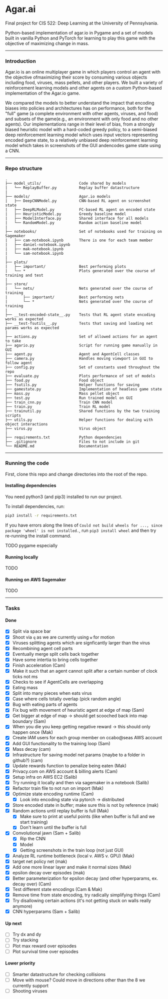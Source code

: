 # Agar.ai

Final project for CIS 522: Deep Learning at the University of Pennsylvania.

Python-based implementation of agar.io in Pygame and a set of models built in vanilla Python and PyTorch for learning to play this game with the objective of maximizing change in mass.

---

### Introduction

Agar.io is an online multiplayer game in which players control an agent with the objective ofmaximizing their score by consuming various objects including food, viruses, mass pellets, and other players. We built a variety of reinforcement learning models and other agents on a custom Python-based implementation of the Agar.io game.

We compared the models to better understand the impact that encoding biases into policies and architectures has on performance, both for the "full" game (a complete environment with other agents, viruses, and food) and subsets of the game(e.g., an environment with only food and no other agents). Our implementations range in their level of bias, from a strongly biased heuristic model with a hard-coded greedy policy, to a semi-biased deep reinforcement learning model which uses input vectors representing encoded game state, to a relatively unbiased deep reinforcement learning model which takes in screenshots of the GUI andencodes game state using a CNN.

---

### Repo structure

```
.
├── model_utils/                 Code shared by models
|   └── ReplayBuffer.py          Replay buffer datastructure
|
├── models/                      Agar.io models
|   ├── DeepCNNModel.py          CNN-based RL agent on screenshot state
|   ├── DeepRLModel.py           FC-based RL agent on encoded state
|   ├── HeuristicModel.py        Greedy baseline model
|   ├── ModelInterface.py        Shared interface for all models
|   └── RandomModel.py           Random action baseline model
|
├── notebooks/                   Set of notebooks used for training on Sagemaker
|   ├── cam-notebook.ipynb       There is one for each team member
|   ├── daniel-notebook.ipynb
|   ├── mak-notebook.ipynb
|   └── sam-notebook.ipynb
|
├── plots/
|   ├── important/               Best performing plots
|   └── *                        Plots generated over the course of training and test
|
├── store/
|   └── nets/                    Nets generated over the course of training
|       ├── important/           Best performing nets
|       └── *                    Nets generated over the course of training
|
├── __test-encoded-state__.py    Tests that RL agent state encoding works as expected
├── __test-fsutils__.py          Tests that saving and loading net params works as expected
|
├── actions.py                   Set of allowed actions for an agent to take
├── agario.py                    Script for running game manually in GUI
├── agent.py                     Agent and AgentCell classes
├── camera.py                    Handles moving viewport in GUI to follow agent
├── config.py                    Set of constants used throughout the repo
├── evaluate.py                  Plots performance of set of models
├── food.py                      Food object
├── fsutils.py                   Helper functions for saving
├── gamestate.py                 Implementation of headless game state
├── mass.py                      Mass pellet object
├── test.py                      Run trained model on GUI
├── train_cnn.py                 Train CNN model
├── train.py                     Train RL model
├── trainutil.py                 Shared functions by the two training scripts
├── utils.py                     Helper functions for dealing with object interactions
├── virus.py                     Virus object
|
├── requirements.txt             Python dependencies
├── .gitignore                   Files to not include in git
└── README.md                    Documentation
```

---

### Running the code

First, clone this repo and change directories into the root of the repo.

#### Installing dependencies

You need python3 (and pip3) installed to run our project.

To install dependencies, run:

```bash
pip3 install -r requirements.txt
```

If you have errors along the lines of `Could not build wheels for ..., since package 'wheel' is not installed.`, run `pip3 install wheel` and then try re-running the install command.

TODO pygame especially

#### Running locally

TODO

#### Running on AWS Sagemaker

TODO

---

### Tasks

#### Done

- [x] Split via space bar
- [x] Shoot via `q` as we are currently using `w` for motion
- [x] Viruses splitting agents which are signficantly larger than the virus
- [x] Recombining agent cell parts
- [x] Eventually merge split cells back together
- [x] Have some intertia to bring cells together
- [x] Finish acceleration (Cam)
- [x] Make it such that an agent cannot split after a certain number of clock ticks not ms
- [x] Checks to see if AgentCells are overlapping
- [x] Eating mass
- [x] Split into many pieces when eats virus
- [x] Case where cells totally overlap (pick random angle)
- [x] Bug with eating parts of agents
- [x] Fix bug with movement of heuristic agent at edge of map (Sam)
- [x] Get bigger at edge of map -> should get scooched back into map boundary (Sam)
- [x] When you die you keep getting negative reward -> this should only happen once (Mak)
- [x] Create IAM users for each group member on ccabo@seas AWS account
- [x] Add GUI functionality to the training loop (Sam)
- [x] Mass decay (cam)
- [x] Infrastructure for saving model net params (maybe to a folder in github?) (cam)
- [x] Update rewards function to penalize being eaten (Mak)
- [x] Privacy.com on AWS account & billing alerts (Cam)
- [x] Setup infra on AWS EC2 (Salib)
- [x] Try running it locally and then via sagemaker in a notebook (Salib)
- [x] Refactor train file to not run on import (Mak)
- [x] Optimize state encoding runtime (Cam)
  - [x] Look into encoding state via pytorch -> distributed
- [x] Store encoded state in buffer; make sure this is not by reference (mak)
- [x] Random actions until replay buffer is full (Mak)
  - [x] Make sure to print at useful points (like when buffer is full and we start training)
  - [x] Don't learn until the buffer is full
- [x] Convolutional jawn (Sam + Salib)
  - [x] Rip the CNN
  - [x] Model
  - [x] Getting screenshots in the train loop (not just GUI)
- [x] Analyze RL runtime bottleneck (local v. AWS v. GPU) (Mak)
- [x] target net policy net (mak)
- [x] Add one more linear layer and make it normal sizes (Mak)
- [x] epsilon decay over episodes (mak)
- [x] Better parameterization for epsilon decay (and other hyperparams, ex. decay over) (Cam)
- [x] Test different state encodings (Cam & Mak)
- [x] Remove time from state encoding, try radically simplifying things (Cam)
- [x] Try disallowing certain actions (it's not getting stuck on walls really anymore)
- [x] CNN hyperparams (Sam + Salib)

#### Up next

- [ ] Try dx and dy
- [ ] Try stacking
- [ ] Plot max reward over episodes
- [ ] Plot survival time over episodes

#### Lower priority

- [ ] Smarter datastructure for checking collisions
- [ ] Move with mouse? Could move in directions other than the 8 we currently support
- [ ] Shooting viruses
